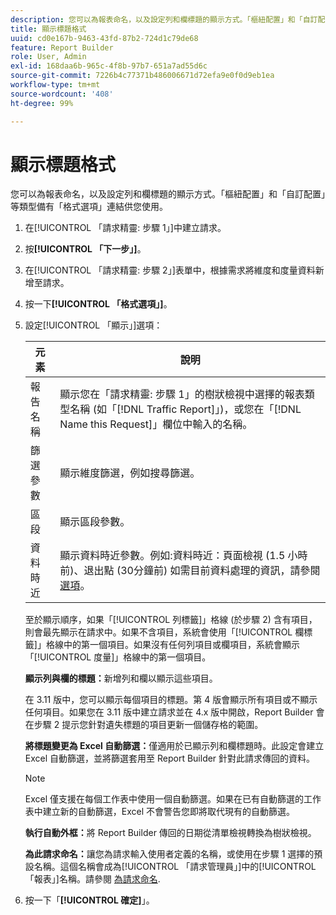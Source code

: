 ```yaml
---
description: 您可以為報表命名，以及設定列和欄標題的顯示方式。「樞紐配置」和「自訂配置」等類型備有「格式選項」連結供您使用。
title: 顯示標題格式
uuid: cd0e167b-9463-43fd-87b2-724d1c79de68
feature: Report Builder
role: User, Admin
exl-id: 168daa6b-965c-4f8b-97b7-651a7ad55d6c
source-git-commit: 7226b4c77371b486006671d72efa9e0f0d9eb1ea
workflow-type: tm+mt
source-wordcount: '408'
ht-degree: 99%

---
```


# 顯示標題格式

您可以為報表命名，以及設定列和欄標題的顯示方式。「樞紐配置」和「自訂配置」等類型備有「格式選項」連結供您使用。

1. 在[!UICONTROL 「請求精靈: 步驟 1」]中建立請求。
1. 按&#x200B;**[!UICONTROL 「下一步」]**。
1. 在[!UICONTROL 「請求精靈: 步驟 2」]表單中，根據需求將維度和度量資料新增至請求。
1. 按一下&#x200B;**[!UICONTROL 「格式選項」]**。
1. 設定[!UICONTROL 「顯示」]選項：

   | 元素 | 說明 |
   |--- |--- |
   | 報告名稱 | 顯示您在「請求精靈: 步驟 1」的樹狀檢視中選擇的報表類型名稱 (如「[!DNL Traffic Report]」)，或您在「[!DNL Name this Request]」欄位中輸入的名稱。 |
   | 篩選參數 | 顯示維度篩選，例如搜尋篩選。 |
   | 區段 | 顯示區段參數。 |
   | 資料時近 | 顯示資料時近參數。例如:資料時近：頁面檢視 (1.5 小時前)、退出點 (30分鐘前)  如需目前資料處理的資訊，請參閱[選項](/help/analyze/report-builder/options.md)。 |

   至於顯示順序，如果「[!UICONTROL 列標籤]」格線 (於步驟 2) 含有項目，則會最先顯示在請求中。如果不含項目，系統會使用「[!UICONTROL 欄標籤]」格線中的第一個項目。如果沒有任何列項目或欄項目，系統會顯示「[!UICONTROL 度量]」格線中的第一個項目。

   **顯示列與欄的標題：**&#x200B;新增列和欄以顯示這些項目。

   在 3.11 版中，您可以顯示每個項目的標題。第 4 版會顯示所有項目或不顯示任何項目。如果您在 3.11 版中建立請求並在 4.x 版中開啟，Report Builder 會在步驟 2 提示您針對遺失標題的項目更新一個儲存格的範圍。

   **將標題變更為 Excel 自動篩選：**&#x200B;僅適用於已顯示列和欄標題時。此設定會建立 Excel 自動篩選，並將篩選套用至 Report Builder 針對此請求傳回的資料。

   >[!NOTE]
   >
   >Excel 僅支援在每個工作表中使用一個自動篩選。如果在已有自動篩選的工作表中建立新的自動篩選，Excel 不會警告您即將取代現有的自動篩選。

   **執行自動外框：**&#x200B;將 Report Builder 傳回的日期從清單檢視轉換為樹狀檢視。

   **為此請求命名：**&#x200B;讓您為請求輸入使用者定義的名稱，或使用在步驟 1 選擇的預設名稱。這個名稱會成為[!UICONTROL 「請求管理員」]中的[!UICONTROL 「報表」]名稱。請參閱 [為請求命名](/help/analyze/report-builder/layout/name-a-request.md).

1. 按一下「**[!UICONTROL 確定]**」。

